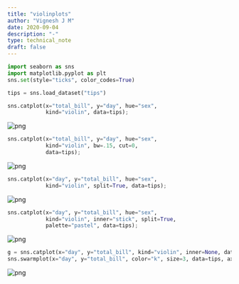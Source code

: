 ```yaml
---
title: "violinplots"
author: "Vignesh J M"
date: 2020-09-04
description: "-"
type: technical_note
draft: false
---
```


```python
import seaborn as sns
import matplotlib.pyplot as plt
sns.set(style="ticks", color_codes=True)
```


```python
tips = sns.load_dataset("tips")
```


```python
sns.catplot(x="total_bill", y="day", hue="sex",
            kind="violin", data=tips);
```


![png](violinplots_3_0.png)



```python
sns.catplot(x="total_bill", y="day", hue="sex",
            kind="violin", bw=.15, cut=0,
            data=tips);
```


![png](violinplots_4_0.png)



```python
sns.catplot(x="day", y="total_bill", hue="sex",
            kind="violin", split=True, data=tips);
```


![png](violinplots_5_0.png)



```python
sns.catplot(x="day", y="total_bill", hue="sex",
            kind="violin", inner="stick", split=True,
            palette="pastel", data=tips);
```


![png](violinplots_6_0.png)



```python
g = sns.catplot(x="day", y="total_bill", kind="violin", inner=None, data=tips)
sns.swarmplot(x="day", y="total_bill", color="k", size=3, data=tips, ax=g.ax);
```


![png](violinplots_7_0.png)


